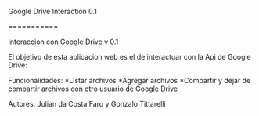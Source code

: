Google Drive Interaction 0.1

===========

Interaccion con Google Drive v 0.1

El objetivo de esta aplicacion web es el de interactuar con la Api de Google Drive:

Funcionalidades:
	*Listar archivos
 	*Agregar archivos
 	*Compartir y dejar de compartir archivos con otro usuario de Google Drive

 Autores: Julian da Costa Faro y Gonzalo Tittarelli
